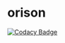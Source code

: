 # orison

[![Codacy Badge](https://api.codacy.com/project/badge/Grade/5dc7b0afa9c54f749518bfa33ece77f8)](https://app.codacy.com/app/zhaihao/orison?utm_source=github.com&utm_medium=referral&utm_content=zhaihao/orison&utm_campaign=Badge_Grade_Settings)